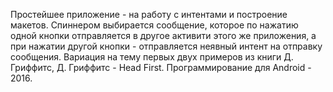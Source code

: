 Простейшее приложение - на работу с интентами и построение макетов. 
Спиннером выбирается сообщение, которое по нажатию одной кнопки отправляется в другое активити этого же приложения, а при нажатии другой кнопки - отправляется неявный интент на отправку сообщения.
Вариация на тему первых двух примеров из книги Д. Гриффитс, Д. Гриффитс - Head First. Программирование для Android - 2016.